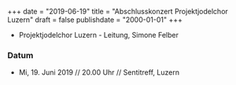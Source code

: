 ﻿+++
date = "2019-06-19"
title = "Abschlusskonzert Projektjodelchor Luzern"
draft = false
publishdate = "2000-01-01"
+++
 

* Projektjodelchor Luzern - Leitung, Simone Felber


### Datum

* Mi, 19. Juni 2019 // 20.00 Uhr // Sentitreff, Luzern

